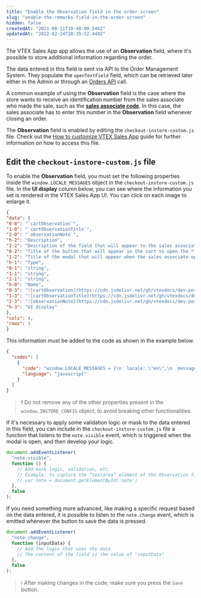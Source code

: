 ```yaml
---
title: "Enable the Observation field in the order screen"
slug: "enable-the-remarks-field-in-the-order-screen"
hidden: false
createdAt: "2021-08-11T19:48:00.546Z"
updatedAt: "2022-02-24T20:35:52.440Z"
---
```


The VTEX Sales App app allows the use of an **Observation** field, where it's possible to store additional information regarding the order.

The data entered in this field is sent via API to the Order Management System. They populate the `openTextField` field, which can be retrieved later either in the Admin or through an [Orders API](https://developers.vtex.com/docs/api-reference/orders-api#overview) call.

A common example of using the **Observation** field is the case where the store wants to receive an identification number from the sales associate who made the sale, such as the **[sales associate code](https://developers.vtex.com/vtex-rest-api/docs/sales-associate-code)**. In this case, the sales associate has to enter this number in the **Observation** field whenever closing an order.

The **Observation** field is enabled by editing the `checkout-instore-custom.js` file. Check out the [How to customize VTEX Sales App](https://developers.vtex.com/vtex-rest-api/docs/how-to-customize-vtex-sales-app) guide for further information on how to access this file.

## Edit the `checkout-instore-custom.js` file

To enable the **Observation** field, you must set the following properties inside the `window.LOCALE_MESSAGES` object in the `checkout-instore-custom.js` file. In the **UI display** column below, you can see where the information you set is rendered in the VTEX Sales App UI. You can click on each image to enlarge it.

```json
{
"data": {
"0-0": "`cartObservation`",
"1-0": "`cartObservationTitle`",
"2-0": "`observationNote`",
"h-2": "Description",
"2-2": "Description of the field that will appear to the sales associate.",
"0-2": "Title of the button that will appear in the cart to open the **Observation** field.",
"1-2": "Title of the modal that will appear when the sales associate opens the **Observation** field.",
"h-1": "Type",
"0-1": "string",
"1-1": "string",
"2-1": "string",
"h-0": "Name",
"0-3": "![cartObservation](https://cdn.jsdelivr.net/gh/vtexdocs/dev-portal-content@main/images/enable-the-remarks-field-in-the-order-screen-0.png)",
"1-3": "![cartObservationTitle](https://cdn.jsdelivr.net/gh/vtexdocs/dev-portal-content@main/images/enable-the-remarks-field-in-the-order-screen-1.png)",
"2-3": "![observationNote](https://cdn.jsdelivr.net/gh/vtexdocs/dev-portal-content@main/images/enable-the-remarks-field-in-the-order-screen-2.png)",
"h-3": "UI display"
},
"cols": 4,
"rows": 3
}
```

This information must be added to the code as shown in the example below.

```json
{
  "codes": [
    {
      "code": "window.LOCALE_MESSAGES = {\n  locale: \"en\",\n  messages: {\n    en: {\n      cartObservation: \"Observation\",\n      cartObservationTitle: \"Observation\",\n      observationNote: \"Observation note\"\n    }\n  }\n};",
      "language": "javascript"
    }
  ]
}
```

> ❗ Do not remove any of the other properties present in the `window.INSTORE_CONFIG` object, to avoid breaking other functionalities.

If it's necessary to apply some validation logic or mask to the data entered in this field, you can include in the `checkout-instore-custom.js` file a function that listens to the `note.visible` event, which is triggered when the modal is open, and then develop your logic.

```javascript
document.addEventListener(
  "note.visible",
  function () {
    // Add mask logic, validation, etc.
    // Example: to capture the “textarea” element of the Observation field, you can use the following code:
    // var note = document.getElementById('note')
  },
  false
);
```

If you need something more advanced, like making a specific request based on the data entered, it is possible to listen to the `note.change` event, which is emitted whenever the button to save the data is pressed.

```javascript
document.addEventListener(
  "note.change",
  function (inputData) {
    // Add the logic that uses the data
    // The content of the field is the value of "inputData"
  },
  false
);
```

>ℹ️ After making changes in the code, make sure you press the `Save` button.
